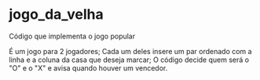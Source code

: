 # jogo_da_velha
Código que implementa o jogo popular

É um jogo para 2 jogadores;
Cada um deles insere um par ordenado com a linha e a coluna da casa que deseja marcar;
O código decide quem será o "O" e o "X" e avisa quando houver um vencedor.
